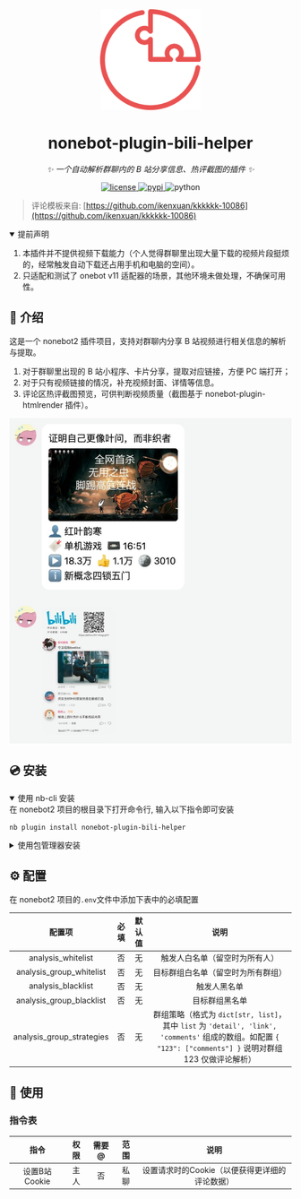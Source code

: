 <div align="center">
  <a href="https://v2.nonebot.dev/store"><img src="https://github.com/krimeshu/nonebot-plugin-bili-helper/blob/master/nbp_logo.png" width="180" height="180" alt="NoneBotPluginLogo"></a>
</div>

<div align="center">

# nonebot-plugin-bili-helper

_✨ 一个自动解析群聊内的 B 站分享信息、热评截图的插件 ✨_


<a href="./LICENSE">
    <img src="https://img.shields.io/github/license/krimeshu/nonebot-plugin-bili-helper.svg" alt="license">
</a>
<a href="https://pypi.python.org/pypi/nonebot-plugin-bili-helper">
    <img src="https://img.shields.io/pypi/v/nonebot-plugin-bili-helper.svg" alt="pypi">
</a>
<img src="https://img.shields.io/badge/python-3.9+-blue.svg" alt="python">

</div>

> 评论模板来自: [https://github.com/ikenxuan/kkkkkk-10086](https://github.com/ikenxuan/kkkkkk-10086)

<details open>
<summary>提前声明</summary>

1. 本插件并不提供视频下载能力（个人觉得群聊里出现大量下载的视频片段挺烦的，经常触发自动下载还占用手机和电脑的空间）。
2. 只适配和测试了 onebot v11 适配器的场景，其他环境未做处理，不确保可用性。

</details>

## 📖 介绍

这是一个 nonebot2 插件项目，支持对群聊内分享 B 站视频进行相关信息的解析与提取。

1. 对于群聊里出现的 B 站小程序、卡片分享，提取对应链接，方便 PC 端打开；
2. 对于只有视频链接的情况，补充视频封面、详情等信息。
3. 评论区热评截图预览，可供判断视频质量（截图基于 nonebot-plugin-htmlrender 插件）。

![预览](./preview.jpg)

## 💿 安装

<details open>
<summary>使用 nb-cli 安装</summary>
在 nonebot2 项目的根目录下打开命令行, 输入以下指令即可安装

    nb plugin install nonebot-plugin-bili-helper

</details>

<details>
<summary>使用包管理器安装</summary>
在 nonebot2 项目的插件目录下, 打开命令行, 根据你使用的包管理器, 输入相应的安装命令

<details>
<summary>pip</summary>

    pip install nonebot-plugin-bili-helper
</details>
<details>
<summary>pdm</summary>

    pdm add nonebot-plugin-bili-helper
</details>
<details>
<summary>poetry</summary>

    poetry add nonebot-plugin-bili-helper
</details>
<details>
<summary>conda</summary>

    conda install nonebot-plugin-bili-helper
</details>

打开 nonebot2 项目根目录下的 `pyproject.toml` 文件, 在 `[tool.nonebot]` 部分追加写入

    plugins = ["nonebot_plugin_template"]

</details>

## ⚙️ 配置

在 nonebot2 项目的`.env`文件中添加下表中的必填配置

| 配置项 | 必填 | 默认值 | 说明 |
|:-----:|:----:|:----:|:----:|
| analysis_whitelist | 否 | 无 | 触发人白名单（留空时为所有人） |
| analysis_group_whitelist | 否 | 无 | 目标群组白名单（留空时为所有群组） |
| analysis_blacklist | 否 | 无 | 触发人黑名单 |
| analysis_group_blacklist | 否 | 无 | 目标群组黑名单 |
| analysis_group_strategies | 否 | 无 | 群组策略（格式为 `dict[str, list]`，其中 `list` 为 `'detail', 'link', 'comments'` 组成的数组。如配置 `{ "123": ["comments"] }` 说明对群组 123 仅做评论解析） |

## 🎉 使用

### 指令表
| 指令 | 权限 | 需要@ | 范围 | 说明 |
|:-----:|:----:|:----:|:----:|:----:|
| 设置B站Cookie | 主人 | 否 | 私聊 | 设置请求时的Cookie（以便获得更详细的评论数据） |

